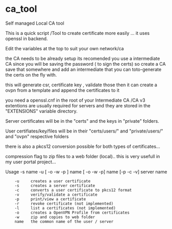 # ca_tool
Self managed Local CA  tool


This is a quick script /Tool to create certificate more easily ... it uses openssl in backend. 

Edit the variables at the top to suit your own network/ca

the CA needs to be already setup its recomended you use a intermediate CA since you will be saving the password ( to sign the certs) 
so create a CA save that somewhere and add an intermediate that you can toto-generate the certs on the fly with. 

this will generate csr, certificate key , validate those then it can create a ovpn from a template and append the certificates to it

you need a openssl.cnf in the root of your Intermediate CA /CA
v3 extentions are usually required for servers and they are stored in the "EXTENSIONS" variable directory. 

Server certificates will be in the "certs" and the keys in "private" folders. 

User certifiates/key/files will be in their "certs/users/" and "private/users/" and "ovpn"  respective folders

there is also a pkcs12 conversion possible for both types of certificates...

compression flag to zip files to a web folder (local).. this is very usefull in my user portal project...


Usage
        -s name
        -u [ -o -w -p ] name
        [ -o -w -p] name
        [-p -c -v] server name
        
        -u     creates a user certificate
        -s     creates a server certificate
        -c     converts a user certificate to pkcs12 format
        -v     verify/validate a certificate 
        -p     print/view a certificate
        -r     revoke certificate (not implemented) 
        -l     list a certificates (not implemented) 
        -o     creates a OpenVPN Profile from certificates
        -w     zip and copies to web folder
        name   the common name of the user / server
